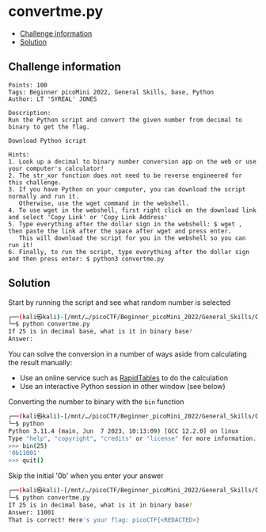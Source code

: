 # convertme.py

- [Challenge information](#challenge-information)
- [Solution](#solution)

## Challenge information
```
Points: 100
Tags: Beginner picoMini 2022, General Skills, base, Python
Author: LT 'SYREAL' JONES
  
Description:
Run the Python script and convert the given number from decimal to binary to get the flag.

Download Python script

Hints:
1. Look up a decimal to binary number conversion app on the web or use your computer's calculator!
2. The str_xor function does not need to be reverse engineered for this challenge.
3. If you have Python on your computer, you can download the script normally and run it. 
   Otherwise, use the wget command in the webshell.
4. To use wget in the webshell, first right click on the download link and select 'Copy Link' or 'Copy Link Address'
5. Type everything after the dollar sign in the webshell: $ wget , then paste the link after the space after wget and press enter. 
   This will download the script for you in the webshell so you can run it!
6. Finally, to run the script, type everything after the dollar sign and then press enter: $ python3 convertme.py
```

## Solution

Start by running the script and see what random number is selected
```bash
┌──(kali㉿kali)-[/mnt/…/picoCTF/Beginner_picoMini_2022/General_Skills/Convertme.py]
└─$ python convertme.py 
If 25 is in decimal base, what is it in binary base?
Answer: 
```

You can solve the conversion in a number of ways aside from calculating the result manually:
 * Use an online service such as [RapidTables](https://www.rapidtables.com/convert/number/base-converter.html) to do the calculation
 * Use an interactive Python session in other window (see below)

Converting the number to binary with the `bin` function
```bash
┌──(kali㉿kali)-[/mnt/…/picoCTF/Beginner_picoMini_2022/General_Skills/Convertme.py]
└─$ python             
Python 3.11.4 (main, Jun  7 2023, 10:13:09) [GCC 12.2.0] on linux
Type "help", "copyright", "credits" or "license" for more information.
>>> bin(25)
'0b11001'
>>> quit()
```

Skip the initial '0b' when you enter your answer
```bash
┌──(kali㉿kali)-[/mnt/…/picoCTF/Beginner_picoMini_2022/General_Skills/Convertme.py]
└─$ python convertme.py 
If 25 is in decimal base, what is it in binary base?
Answer: 11001
That is correct! Here's your flag: picoCTF{<REDACTED>}
```
